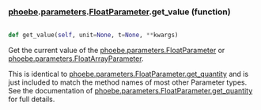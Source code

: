 ### [phoebe](phoebe.md).[parameters](phoebe.parameters.md).[FloatParameter](phoebe.parameters.FloatParameter.md).get_value (function)


```py

def get_value(self, unit=None, t=None, **kwargs)

```



Get the current value of the [phoebe.parameters.FloatParameter](phoebe.parameters.FloatParameter.md) or
[phoebe.parameters.FloatArrayParameter](phoebe.parameters.FloatArrayParameter.md).

This is identical to [phoebe.parameters.FloatParameter.get_quantity](phoebe.parameters.FloatParameter.get_quantity.md)
and is just included to match the method names of most other Parameter
types.  See the documentation of [phoebe.parameters.FloatParameter.get_quantity](phoebe.parameters.FloatParameter.get_quantity.md)
for full details.

